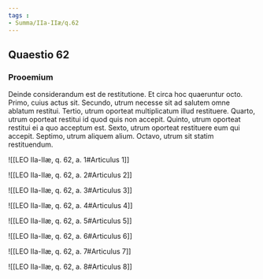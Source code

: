 ```yaml
---
tags : 
- Summa/IIa-IIæ/q.62
---
```


## Quaestio 62

### Prooemium

Deinde considerandum est de restitutione. Et circa hoc quaeruntur octo. Primo, cuius actus sit. Secundo, utrum necesse sit ad salutem omne ablatum restitui. Tertio, utrum oporteat multiplicatum illud restituere. Quarto, utrum oporteat restitui id quod quis non accepit. Quinto, utrum oporteat restitui ei a quo acceptum est. Sexto, utrum oporteat restituere eum qui accepit. Septimo, utrum aliquem alium. Octavo, utrum sit statim restituendum.

![[LEO IIa-IIæ, q. 62, a. 1#Articulus 1]]

![[LEO IIa-IIæ, q. 62, a. 2#Articulus 2]]

![[LEO IIa-IIæ, q. 62, a. 3#Articulus 3]]

![[LEO IIa-IIæ, q. 62, a. 4#Articulus 4]]

![[LEO IIa-IIæ, q. 62, a. 5#Articulus 5]]

![[LEO IIa-IIæ, q. 62, a. 6#Articulus 6]]

![[LEO IIa-IIæ, q. 62, a. 7#Articulus 7]]

![[LEO IIa-IIæ, q. 62, a. 8#Articulus 8]]


